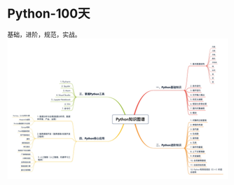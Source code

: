 # Python-100天
基础，进阶，规范，实战。
![Image text](https://github.com/CS594398574/Python-100-/blob/master/ImgFolder/%E7%9F%A5%E8%AF%86%E5%9B%BE%E8%B0%B1.jpg)
